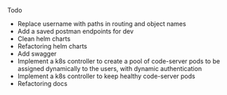 Todo

- Replace username with paths in routing and object names
- Add a saved postman endpoints for dev
- Clean helm charts
- Refactoring helm charts
- Add swagger
- Implement a k8s controller to create a pool of code-server pods to be assigned dynamically to the users, with dynamic authentication 
- Implement a k8s controller to keep healthy code-server pods
- Refactoring docs
